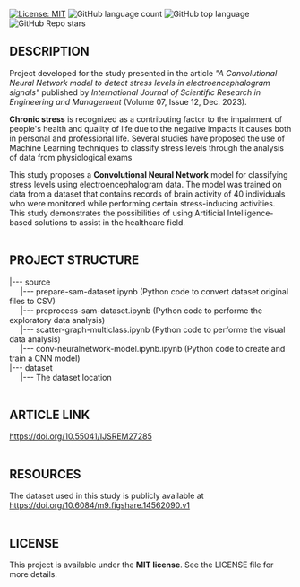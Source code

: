 [![License: MIT](https://img.shields.io/badge/License-MIT-brightgreen.svg)](https://opensource.org/licenses/MIT)
![GitHub language count](https://img.shields.io/github/languages/count/rodrigoalexandre/sam-eeg-stress-convneuralnetwork)
![GitHub top language](https://img.shields.io/github/languages/top/rodrigoalexandre/sam-eeg-stress-convneuralnetwork)
![GitHub Repo stars](https://img.shields.io/github/stars/rodrigoalexandre/sam-eeg-stress-convneuralnetwork)
## **DESCRIPTION**

Project developed for the study presented in the article *"A Convolutional Neural Network model to detect stress levels in electroencephalogram signals"* published by *International Journal of Scientific Research in Engineering and Management* (Volume 07, Issue 12, Dec. 2023). 

**Chronic stress** is recognized as a contributing factor to the impairment of people's health and quality of life due to the negative impacts it causes both in personal and professional life. Several studies have proposed the use of Machine Learning techniques to classify stress levels through the analysis of data from physiological exams

This study proposes a **Convolutional Neural Network** model for classifying stress levels using electroencephalogram data. The model was trained on data from a dataset that contains records of brain activity of 40 individuals who were monitored while performing certain stress-inducing activities. This study demonstrates the possibilities of using Artificial Intelligence-based solutions to assist in the healthcare field.
<br><br>
## **PROJECT STRUCTURE**

|--- source<br>
&nbsp;&nbsp;&nbsp;&nbsp;&nbsp;|--- prepare-sam-dataset.ipynb (Python code to convert dataset original files to CSV)<br>
&nbsp;&nbsp;&nbsp;&nbsp;&nbsp;|--- preprocess-sam-dataset.ipynb (Python code to performe the exploratory data analysis)<br>
&nbsp;&nbsp;&nbsp;&nbsp;&nbsp;|--- scatter-graph-multiclass.ipynb (Python code to performe the visual data analysis)<br>
&nbsp;&nbsp;&nbsp;&nbsp;&nbsp;|--- conv-neuralnetwork-model.ipynb.ipynb (Python code to create and train a CNN model)<br>
|--- dataset<br>
&nbsp;&nbsp;&nbsp;&nbsp;&nbsp;|--- The dataset location
<br><br>
## **ARTICLE LINK**

https://doi.org/10.55041/IJSREM27285
<br><br>
## **RESOURCES**
The dataset used in this study is publicly available at https://doi.org/10.6084/m9.figshare.14562090.v1
<br><br>
## **LICENSE**
This project is available under the **MIT license**. See the LICENSE file for more details.
<br><br>
